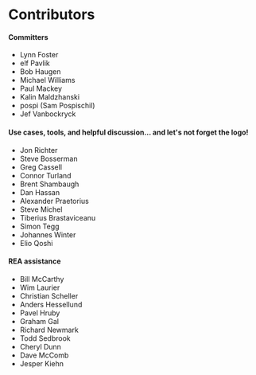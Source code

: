 # Contributors

#### Committers

* Lynn Foster
* elf Pavlik
* Bob Haugen
* Michael Williams
* Paul Mackey
* Kalin Maldzhanski
* pospi (Sam Pospischil)
* Jef Vanbockryck

#### Use cases, tools, and helpful discussion... and let's not forget the logo!

* Jon Richter
* Steve Bosserman
* Greg Cassell
* Connor Turland
* Brent Shambaugh
* Dan Hassan
* Alexander Praetorius
* Steve Michel
* Tiberius Brastaviceanu
* Simon Tegg
* Johannes Winter
* Elio Qoshi

#### REA assistance

* Bill McCarthy
* Wim Laurier
* Christian Scheller
* Anders Hessellund
* Pavel Hruby
* Graham Gal
* Richard Newmark
* Todd Sedbrook
* Cheryl Dunn
* Dave McComb
* Jesper Kiehn
